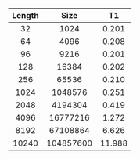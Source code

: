 | Length | Size      | T1     |
|:------:|:---------:|:------:|
| 32     | 1024      | 0.201  |
| 64     | 4096      | 0.208  |
| 96     | 9216      | 0.201  |
| 128    | 16384     | 0.202  |
| 256    | 65536     | 0.210  |
| 1024   | 1048576   | 0.251  |
| 2048   | 4194304   | 0.419  |
| 4096   | 16777216  | 1.272  |
| 8192   | 67108864  | 6.626  |
| 10240  | 104857600 | 11.988 |
